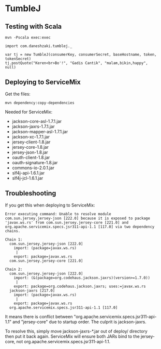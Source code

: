 # TumbleJ

## Testing with Scala

	mvn -Pscala exec:exec

    import com.daneshzaki.tumblej._
    
    var tj = new TumbleJ(consumerKey, consumerSecret, baseHostname, token, tokenSecret)
    tj.postQuote("Keren<br>Bo'!", "Gadis Cantik", "malam,bikin,happy", null)

## Deploying to ServiceMix

Get the files:

    mvn dependency:copy-dependencies

Needed for ServiceMix:

* jackson-core-asl-1.7.1.jar
* jackson-jaxrs-1.7.1.jar
* jackson-mapper-asl-1.7.1.jar
* jackson-xc-1.7.1.jar
* jersey-client-1.8.jar
* jersey-core-1.8.jar
* jersey-json-1.8.jar
* oauth-client-1.8.jar
* oauth-signature-1.8.jar
* commons-io-2.0.1.jar
* slf4j-api-1.6.1.jar
* slf4j-jcl-1.6.1.jar

## Troubleshooting

If you get this when deploying to ServiceMix:

	Error executing command: Unable to resolve module com.sun.jersey.jersey-json [222.0] because it is exposed to package 'javax.ws.rs' from com.sun.jersey.jersey-core [221.0] and org.apache.servicemix.specs.jsr311-api-1.1 [117.0] via two dependency chains.                                                     
	
	Chain 1:
	  com.sun.jersey.jersey-json [222.0]
	    import: (package=javax.ws.rs)
	     |
	    export: package=javax.ws.rs
	  com.sun.jersey.jersey-core [221.0]
	
	Chain 2:
	  com.sun.jersey.jersey-json [222.0]
	    import: (&(package=org.codehaus.jackson.jaxrs)(version>=1.7.0))
	     |
	    export: package=org.codehaus.jackson.jaxrs; uses:=javax.ws.rs
	  jackson-jaxrs [217.0]
	    import: (package=javax.ws.rs)
	     |
	    export: package=javax.ws.rs
	  org.apache.servicemix.specs.jsr311-api-1.1 [117.0]

It means there is conflict between "org.apache.servicemix.specs.jsr311-api-1.1"
and "jersey-core" due to startup order. The culprit is jackson-jaxrs.
 
To resolve this, simply move jackson-jaxrs-*.jar out of deploy/ directory then
put it back again. ServiceMix will ensure both JARs bind to the jersey-core,
not org.apache.servicemix.specs.jsr311-api-1.1.
 